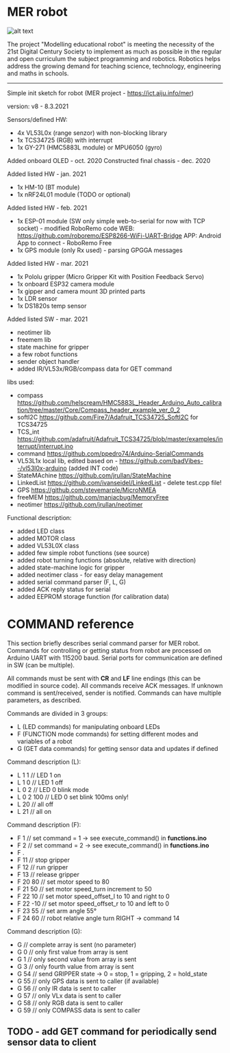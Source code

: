 # MER robot

![alt text](https://ict.aiju.info/mer/pluginfile.php/1/theme_academic/logo/1614160915/mer_logo_def.png)

The project "Modelling educational robot" is meeting the necessity of the 21st Digital Century Society to implement as much as possible in the regular and open curriculum the subject programming and robotics. Robotics helps address the growing demand for teaching science, technology, engineering and maths in schools. 

--------------------------------------------

 Simple init sketch for robot (MER project - https://ict.aiju.info/mer)

 version: v8 - 8.3.2021

 Sensors/defined HW:
  - 4x VL53L0x (range senzor) with non-blocking library
  - 1x TCS34725 (RGB) with interrupt
  - 1x GY-271 (HMC5883L module) or MPU6050 (gyro)

 Added onboard OLED - oct. 2020
 Constructed final chassis - dec. 2020

 Added listed HW - jan. 2021
  - 1x HM-10 (BT module)
  - 1x nRF24L01 module  (TODO or optional)

 Added listed HW - feb. 2021
  - 1x ESP-01 module    (SW only simple web-to-serial for now with TCP socket) - modified RoboRemo code
                         WEB: https://github.com/roboremo/ESP8266-WiFi-UART-Bridge
                         APP: Android App to connect - RoboRemo Free
  - 1x GPS module (only Rx used) - parsing GPGGA messages

 Added listed HW - mar. 2021
  - 1x Pololu gripper (Micro Gripper Kit with Position Feedback Servo)
  - 1x onboard ESP32 camera module
  - 1x gipper and camera mount 3D printed parts
  - 1x LDR sensor
  - 1x DS1820s temp sensor

 Added listed SW - mar. 2021
  - neotimer lib
  - freemem lib
  - state machine for gripper
  - a few robot functions
  - sender object handler
  - added IR/VL53x/RGB/compass data for GET command

 libs used:
 - compass https://github.com/helscream/HMC5883L_Header_Arduino_Auto_calibration/tree/master/Core/Compass_header_example_ver_0_2
 - softI2C https://github.com/Fire7/Adafruit_TCS34725_SoftI2C for TCS34725
 - TCS_int https://github.com/adafruit/Adafruit_TCS34725/blob/master/examples/interrupt/interrupt.ino
 - command https://github.com/ppedro74/Arduino-SerialCommands
 - VL53L1x local lib, edited based on - https://github.com/badVibes--/vl53l0x-arduino (added INT code)
 - StateMAchine https://github.com/jrullan/StateMachine
 - LinkedList https://github.com/ivanseidel/LinkedList - delete test.cpp file!
 - GPS https://github.com/stevemarple/MicroNMEA
 - freeMEM https://github.com/maniacbug/MemoryFree
 - neotimer https://github.com/jrullan/neotimer

 Functional description:
  - added LED class
  - added MOTOR class
  - added VL53L0X class
  - added few simple robot functions (see source)
  - added robot turning functions (absolute, relative with direction)
  - added state-machine logic for gripper
  - added neotimer class - for easy delay management
  - added serial command parser (F, L, G)
  - added ACK reply status for serial
  - added EEPROM storage function (for calibration data)
  
# COMMAND reference
	
This section briefly describes serial command parser for MER robot. Commands for controlling or getting status from robot are processed on Arduino UART with 115200 baud. Serial ports for communication are defined in SW (can be multiple). 

All commands must be sent with **CR** and **LF** line endings (this can be modified in source code).
All commands receive ACK messages. If unknown command is sent/received, sender is notified.
Commands can have multiple parameters, as described.

Commands are divided in 3 groups:
 - L (LED commands) for manipulating onboard LEDs
 - F (FUNCTION mode commands) for setting different modes and variables of a robot
 - G (GET data commands) for getting sensor data and updates if defined

Command description (L):
 - L 1 1     // LED 1 on
 - L 1 0     // LED 1 off
 - L 0 2     // LED 0 blink mode
 - L 0 2 100 // LED 0 set blink 100ms only!
 - L 20      // all off
 - L 21      // all on
  
Command description (F):
 - F 1     // set command = 1  -> see execute_command() in **functions.ino**
 - F 2     // set command = 2  -> see execute_command() in **functions.ino**
 - F .
 - F 11    // stop gripper
 - F 12    // run gripper
 - F 13    // release gripper
 - F 20 80   // set motor speed to 80
 - F 21 50   // set motor speed_turn increment to 50
 - F 22 10   // set motor speed_offset_l to 10 and right to 0
 - F 22 -10  // set motor speed_offset_r to 10 and left to 0
 - F 23 55   // set arm angle 55°
 - F 24 60   // robot relative angle turn RIGHT -> command 14
  
Command description (G):
 - G         // complete array is sent (no parameter)
 - G 0       // only first value from array is sent
 - G 1       // only second value from array is sent
 - G 3       // only fourth value from array is sent
 - G 54      // send GRIPPER state -> 0 = stop, 1 = gripping, 2 = hold_state
 - G 55      // only GPS data is sent to caller (if available)
 - G 56      // only IR data is sent to caller
 - G 57      // only VLx data is sent to caller
 - G 58      // only RGB data is sent to caller
 - G 59      // only COMPASS data is sent to caller


## TODO - add GET command for periodically send sensor data to client
